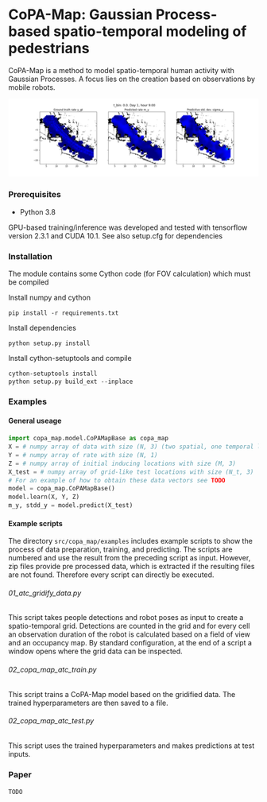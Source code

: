 
# CoPA-Map: Gaussian Process-based spatio-temporal modeling of pedestrians


CoPA-Map is a method to model spatio-temporal human activity with Gaussian Processes.
A focus lies on the creation based on observations by mobile robots.


<img src="animation_copa_map.gif" width="900">

### Prerequisites
* Python 3.8

GPU-based training/inference was developed and tested with  tensorflow version 2.3.1 and CUDA 10.1.
See also setup.cfg for dependencies

### Installation
The module contains some Cython code (for FOV calculation) which must be compiled

Install numpy and cython

    pip install -r requirements.txt

Install dependencies

    python setup.py install

Install cython-setuptools and compile

    cython-setuptools install
    python setup.py build_ext --inplace


### Examples

#### General useage
```python
import copa_map.model.CoPAMapBase as copa_map
X = # numpy array of data with size (N, 3) (two spatial, one temporal location)
Y = # numpy array of rate with size (N, 1)
Z = # numpy array of initial inducing locations with size (M, 3)
X_test = # numpy array of grid-like test locations with size (N_t, 3)
# For an example of how to obtain these data vectors see TODO
model = copa_map.CoPAMapBase()
model.learn(X, Y, Z)
m_y, stdd_y = model.predict(X_test)

```
#### Example scripts
The directory `src/copa_map/examples` includes example scripts to show the process of data preparation, training,
and predicting. The scripts are numbered and use the result from the preceding script as input. However, zip files
provide pre processed data, which is extracted if the resulting files are not found. Therefore every script can directly
be executed.

###### 01_atc_gridify_data.py
This script takes people detections and robot poses as input to create a spatio-temporal grid. Detections are counted in
the grid and for every cell an observation duration of the robot is calculated based on a field of view and an
occupancy map. By standard configuration, at the end of a script a window opens where the grid data can be inspected.

###### 02_copa_map_atc_train.py
This script trains a CoPA-Map model based on the gridified data. The trained hyperparameters are then saved to a file.

###### 02_copa_map_atc_test.py
This script uses the trained hyperparameters and makes predictions at test inputs.

### Paper

    TODO
